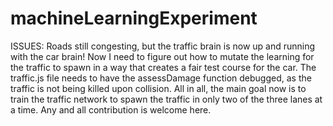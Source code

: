 # machineLearningExperiment

ISSUES:
        Roads still congesting, but the traffic brain is now up and running with the car brain! Now I need to figure out how to mutate the learning for the traffic to spawn in a way that creates a fair test course for the car. The traffic.js file needs to have the assessDamage function debugged, as the traffic is not being killed upon collision. All in all, the main goal now is to train the traffic network to spawn the traffic in only two of the three lanes at a time. Any and all contribution is welcome here. 
        
        

